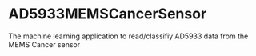 # AD5933MEMSCancerSensor
The machine learning application to read/classifiy AD5933 data from the MEMS Cancer sensor 
